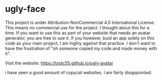 # ugly-face

This project is under Attribution-NonCommercial 4.0 International License. This means no commercial use for the project. I thought about this for a time. If you want to use this as part of your website that needs an avatar generator, you are free to use it. If you however, buid an app solely on this code as your main project, I am highly against that practice. I don't want to have the frustration of "oh someone copied my code and made money with it".

Visit the website: https://txstc55.github.io/ugly-avatar

i have seen a good amount of copycat websites. I am fairly disappointed.
